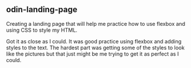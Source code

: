 ## odin-landing-page

Creating a landing page that will help me practice how to use flexbox and using CSS to style my HTML.

Got it as close as I could. It was good practice using flexbox and adding styles to the text.
The hardest part was getting some of the styles to look like the pictures but that just might be me trying to get it as perfect as I could.
